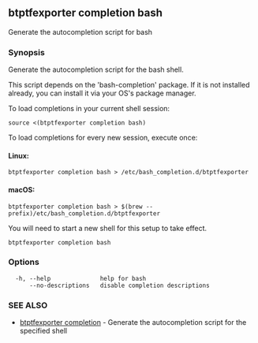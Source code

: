 ## btptfexporter completion bash

Generate the autocompletion script for bash

### Synopsis

Generate the autocompletion script for the bash shell.

This script depends on the 'bash-completion' package.
If it is not installed already, you can install it via your OS's package manager.

To load completions in your current shell session:

	source <(btptfexporter completion bash)

To load completions for every new session, execute once:

#### Linux:

	btptfexporter completion bash > /etc/bash_completion.d/btptfexporter

#### macOS:

	btptfexporter completion bash > $(brew --prefix)/etc/bash_completion.d/btptfexporter

You will need to start a new shell for this setup to take effect.


```
btptfexporter completion bash
```

### Options

```
  -h, --help              help for bash
      --no-descriptions   disable completion descriptions
```

### SEE ALSO

* [btptfexporter completion](btptfexporter_completion.md)	 - Generate the autocompletion script for the specified shell

